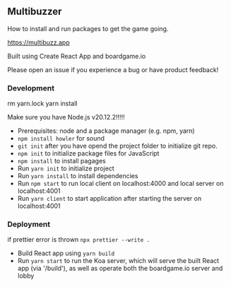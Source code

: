 ## Multibuzzer

How to install and run packages to get the game going.

https://multibuzz.app

Built using Create React App and boardgame.io

Please open an issue if you experience a bug or have product feedback!

### Development
rm yarn.lock
yarn install

Make sure you have Node.js v20.12.2!!!!!
- Prerequisites: node and a package manager (e.g. npm, yarn)
- `npm install howler` for sound
- `git init` after you have opend the project folder to initialize git repo.
- `npm init` to initialize package files for JavaScript
- `npm install` to install pagages
- Run `yarn init` to initialize project
- Run `yarn install` to install dependencies
- Run `npm start` to run local client on localhost:4000 and local server on localhost:4001
- Run `yarn client` to start application after starting the server on localhost:4001

### Deployment
if prettier error is thrown `npx prettier --write .`
- Build React app using `yarn build`
- Run `yarn start` to run the Koa server, which will serve the built React app (via '/build'), as well as operate both the boardgame.io server and lobby
